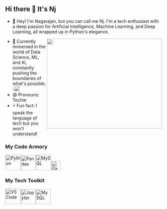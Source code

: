 ## Hi there 👋 It's Nj

- 👋 Hey! I'm Nagarajan, but you can call me Nj. I'm a tech enthusiast with a deep passion for Artificial Intelligence, Machine Learning, and Deep Learning, all wrapped up in Python's elegance.
<img align="right" width="370" height="290" src="https://i.pinimg.com/originals/47/f0/34/47f0342cec72b800463bf003eac1257e.gif">
                                               
- 🌱 Currently immersed in the world of Data Science, ML, and AI, constantly pushing the boundaries of what's possible.
-[<img src="https://img.shields.io/badge/LinkedIn-0077B5?style=for-the-badge&logo=linkedin&logoColor=white" />](https://www.linkedin.com/in/nagarajanbj/)
- 😄 Pronouns: Techie
- ⚡ Fun fact: I speak the language of tech but you won't understand! 


### My Code Armory
<img height="50" width="50" src="https://img.icons8.com/color/48/000000/python.png" alt="Python"/><img height="48" width="48" src="https://img.icons8.com/color/48/pandas.png" alt="Pandas"/><img height="50" width="50" src="https://img.icons8.com/ios-filled/50/mysql-logo.png" alt="MySQL"/><img height="30" width="30" src="https://img.icons8.com/ios-glyphs/30/github.png" alt="GitHub"/>

### My Tech Toolkit
<img height="50" width="50" src="https://img.icons8.com/color/48/000000/visual-studio-code-2019.png" alt="VS Code"/><img height="48" width="48" src="https://img.icons8.com/fluency/48/jupyter.png" alt="Jupyter"/><img height="48" width="48" src="https://img.icons8.com/color/48/mysql-logo.png" alt="MySQL"/>


